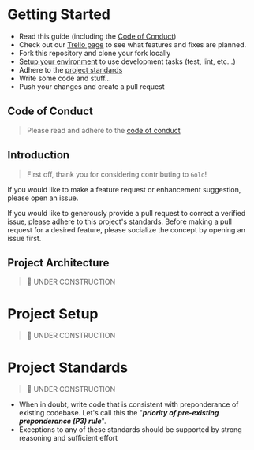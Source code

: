 Getting Started
===============
- Read this guide (including the [Code of Conduct](CODE_OF_CONDUCT.md))
- Check out our [Trello page](https://trello.com/b/WEMB9CEL/gold) to see what features and fixes are planned.
- Fork this repository and clone your fork locally
- [Setup your environment](#project-setup) to use development tasks (test, lint, etc...)
- Adhere to the [project standards](#project-standards)
- Write some code and stuff...
- Push your changes and create a pull request

Code of Conduct
---------------
> Please read and adhere to the [code of conduct](CODE_OF_CONDUCT.md)

Introduction
------------
> First off, thank you for considering contributing to `Gold`!

If you would like to make a feature request or enhancement suggestion, please open an issue.

If you would like to generously provide a pull request to correct a verified issue, please adhere to this project's [standards](#project-standards). Before making a pull request for a desired feature, please socialize the concept by opening an issue first.

Project Architecture
--------------------
> 🚧 UNDER CONSTRUCTION

Project Setup
=============
> 🚧 UNDER CONSTRUCTION

Project Standards
=================
> 🚧 UNDER CONSTRUCTION

- When in doubt, write code that is consistent with preponderance of existing codebase. Let's call this the "***priority of pre-existing preponderance (P3) rule***".
- Exceptions to any of these standards should be supported by strong reasoning and sufficient effort
